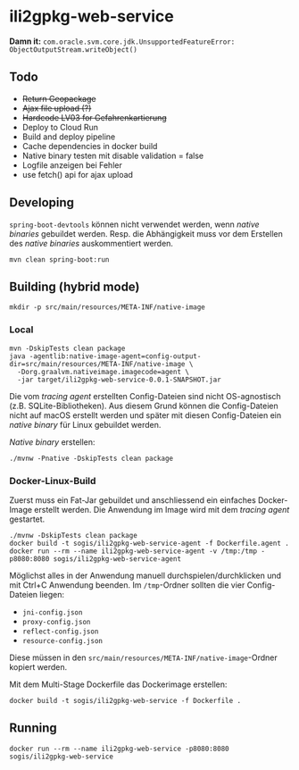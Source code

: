 # ili2gpkg-web-service

**Damn it:** `com.oracle.svm.core.jdk.UnsupportedFeatureError: ObjectOutputStream.writeObject()`

## Todo

- ~~Return Geopackage~~
- ~~Ajax file upload (?)~~
- ~~Hardcode LV03 for Gefahrenkartierung~~
- Deploy to Cloud Run
- Build and deploy pipeline
- Cache dependencies in docker build
- Native binary testen mit disable validation = false
- Logfile anzeigen bei Fehler
- use fetch() api for ajax upload

## Developing
`spring-boot-devtools` können nicht verwendet werden, wenn _native binaries_ gebuildet werden. Resp. die Abhängigkeit muss vor dem Erstellen des _native binaries_ auskommentiert werden.

```
mvn clean spring-boot:run
```

## Building (hybrid mode)

```
mkdir -p src/main/resources/META-INF/native-image
```

### Local

```
mvn -DskipTests clean package
java -agentlib:native-image-agent=config-output-dir=src/main/resources/META-INF/native-image \
  -Dorg.graalvm.nativeimage.imagecode=agent \
  -jar target/ili2gpkg-web-service-0.0.1-SNAPSHOT.jar
```

Die vom _tracing agent_ erstellten Config-Dateien sind nicht OS-agnostisch (z.B. SQLite-Bibliotheken). Aus diesem Grund können die Config-Dateien nicht auf macOS erstellt werden und später mit diesen Config-Dateien ein _native binary_ für Linux gebuildet werden. 


_Native binary_ erstellen:
```
./mvnw -Pnative -DskipTests clean package
```


### Docker-Linux-Build

Zuerst muss ein Fat-Jar gebuildet und anschliessend ein einfaches Docker-Image erstellt werden. Die Anwendung im Image wird mit dem _tracing agent_ gestartet.
```
./mvnw -DskipTests clean package
docker build -t sogis/ili2gpkg-web-service-agent -f Dockerfile.agent .
docker run --rm --name ili2gpkg-web-service-agent -v /tmp:/tmp -p8080:8080 sogis/ili2gpkg-web-service-agent
```

Möglichst alles in der Anwendung manuell durchspielen/durchklicken und mit Ctrl+C Anwendung beenden. Im `/tmp`-Ordner sollten die vier Config-Dateien liegen:

- `jni-config.json`
- `proxy-config.json`
- `reflect-config.json`
- `resource-config.json`

Diese müssen in den `src/main/resources/META-INF/native-image`-Ordner kopiert werden.

Mit dem Multi-Stage Dockerfile das Dockerimage erstellen:
```
docker build -t sogis/ili2gpkg-web-service -f Dockerfile .
```

## Running
```
docker run --rm --name ili2gpkg-web-service -p8080:8080 sogis/ili2gpkg-web-service
```